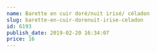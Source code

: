 ```yaml
---
name: Barette en cuir doré/nuit irisé/ céladon
slug: barette-en-cuir-dorenuit-irise-celadon
id: 6193
publish_date: 2019-02-20 16:34:07
price: 16
---
```

